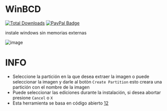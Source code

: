 # WinBCD
[![Total Downloads](https://img.shields.io/github/downloads/LuSlower/WinBCD/total.svg)](https://github.com/LuSlower/WinBCD/releases) [![PayPal Badge](https://img.shields.io/badge/PayPal-003087?logo=paypal&logoColor=fff&style=flat)](https://paypal.me/eldontweaks) 

instale windows sin memorias externas

![image](https://github.com/LuSlower/WinBCD/assets/148411728/5a41a653-e356-400d-9dbc-57b99dd64042)

# INFO

- Seleccione la partición en la que desea extraer la imagen o puede seleccionar la imagen y darle al botòn `Create Partition` esto creara una partición con el nombre de la imagen
- Puede seleccionar las ediciones durante la instalación, si desea abortar presione `Cancel` o `X`
- Esta herramienta se basa en código abierto [1](https://github.com/iidanL/InstallWindowsWithoutUSB)[2](https://github.com/he3als/windows-no-usb)


